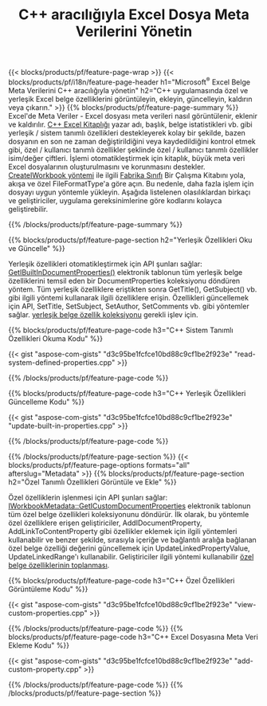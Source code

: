 ﻿---
title: C++ aracılığıyla Excel Dosya Meta Verilerini Yönetin
url: /tr/cpp/metadata/
description: C++ kitaplığını kullanarak Excel dosyaları meta verilerini görüntüleyin, ekleyin, düzenleyin, kaldırın veya çıkarın
---
{{< blocks/products/pf/feature-page-wrap >}}
{{< blocks/products/pf/i18n/feature-page-header h1="Microsoft<sup>&reg;</sup> Excel Belge Meta Verilerini C++ aracılığıyla yönetin" h2="C++ uygulamasında özel ve yerleşik Excel belge özelliklerini görüntüleyin, ekleyin, güncelleyin, kaldırın veya çıkarın." >}}
{{% blocks/products/pf/feature-page-summary %}}
Excel'de Meta Veriler - Excel dosyası meta verileri nasıl görüntülenir, eklenir ve kaldırılır. [C++ Excel Kitaplığı](/cells/cpp/) yazar adı, başlık, belge istatistikleri vb. gibi yerleşik / sistem tanımlı özellikleri destekleyerek kolay bir şekilde, bazen dosyanın en son ne zaman değiştirildiğini veya kaydedildiğini kontrol etmek gibi, özel / kullanıcı tanımlı özellikler şeklinde özel / kullanıcı tanımlı özellikler isim/değer çiftleri. İşlemi otomatikleştirmek için kitaplık, büyük meta veri Excel dosyalarının oluşturulmasını ve korunmasını destekler. [CreateIWorkbook yöntemi](https://reference.aspose.com/cells/cpp/class/aspose.cells.factory#a93f7282b976d2a001d44198dedaceee8) ile ilgili [Fabrika Sınıfı](https://reference.aspose.com/cells/cpp/class/aspose.cells.factory) Bir Çalışma Kitabını yola, akışa ve özel FileFormatType'a göre açın. Bu nedenle, daha fazla işlem için dosyayı uygun yöntemle yükleyin. Aşağıda listelenen olasılıklardan birkaçı ve geliştiriciler, uygulama gereksinimlerine göre kodlarını kolayca geliştirebilir. 
 
{{% /blocks/products/pf/feature-page-summary %}}

{{% blocks/products/pf/feature-page-section h2="Yerleşik Özellikleri Oku ve Güncelle" %}}

Yerleşik özellikleri otomatikleştirmek için API şunları sağlar: [GetIBuiltInDocumentProperties()](https://reference.aspose.com/cells/cpp/class/aspose.cells.metadata.i_workbook_metadata) elektronik tablonun tüm yerleşik belge özelliklerini temsil eden bir DocumentProperties koleksiyonu döndüren yöntem. Tüm yerleşik özelliklere eriştikten sonra GetTitle(), GetSubject() vb. gibi ilgili yöntemi kullanarak ilgili özelliklere erişin. Özellikleri güncellemek için API, SetTitle, SetSubject, SetAuthor, SetComments vb. gibi yöntemler sağlar. [yerleşik belge özellik koleksiyonu](https://reference.aspose.com/cells/cpp/class/aspose.cells.properties.i_built_in_document_property_collection) gerekli işlev için.

{{% blocks/products/pf/feature-page-code h3="C++ Sistem Tanımlı Özellikleri Okuma Kodu" %}}

{{< gist "aspose-com-gists" "d3c95be1fcfce10bd88c9cf1be2f923e" "read-system-defined-properties.cpp" >}}

{{% /blocks/products/pf/feature-page-code %}}

{{% blocks/products/pf/feature-page-code h3="C++ Yerleşik Özellikleri Güncelleme Kodu" %}}

{{< gist "aspose-com-gists" "d3c95be1fcfce10bd88c9cf1be2f923e" "update-built-in-properties.cpp" >}}

{{% /blocks/products/pf/feature-page-code %}}


{{% /blocks/products/pf/feature-page-section %}}
{{< blocks/products/pf/feature-page-options formats="all" afterslug="Metadata" >}}
{{% blocks/products/pf/feature-page-section h2="Özel Tanımlı Özellikleri Görüntüle ve Ekle" %}}

Özel özelliklerin işlenmesi için API şunları sağlar: [IWorkbookMetadata::GetICustomDocumentProperties](https://reference.aspose.com/cells/cpp/class/aspose.cells.metadata.i_workbook_metadata#a69f0226813ce18c03ebc13b8ca691e79) elektronik tablonun tüm özel belge özellikleri koleksiyonunu döndürür. İlk olarak, bu yöntemle özel özelliklere erişen geliştiriciler, AddIDocumentProperty, AddLinkToContentProperty gibi özellikler eklemek için ilgili yöntemleri kullanabilir ve benzer şekilde, sırasıyla içeriğe ve bağlantılı aralığa bağlanan özel belge özelliği değerini güncellemek için UpdateLinkedPropertyValue, UpdateLinkedRange'ı kullanabilir. Geliştiriciler ilgili yöntemi kullanabilir [özel belge özelliklerinin toplanması](https://reference.aspose.com/cells/cpp/class/aspose.cells.properties.i_custom_document_property_collection).

{{% blocks/products/pf/feature-page-code h3="C++ Özel Özellikleri Görüntüleme Kodu" %}}

{{< gist "aspose-com-gists" "d3c95be1fcfce10bd88c9cf1be2f923e" "view-custom-properties.cpp" >}}

{{% /blocks/products/pf/feature-page-code %}}
{{% blocks/products/pf/feature-page-code h3="C++ Excel Dosyasına Meta Veri Ekleme Kodu" %}}

{{< gist "aspose-com-gists" "d3c95be1fcfce10bd88c9cf1be2f923e" "add-custom-property.cpp" >}}

{{% /blocks/products/pf/feature-page-code %}}
{{% /blocks/products/pf/feature-page-section %}}